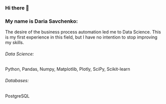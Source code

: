 ### Hi there 👋

### My name is Daria Savchenko:

The desire of the business process automation led me to Data Science. 
This is my first experience in this field, but I have no intention to stop improving my skills.

###### Data Science: 
Python, Pandas, Numpy, Matplotlib, Plotly, SciPy, Scikit-learn

###### Databases: 
PostgreSQL

